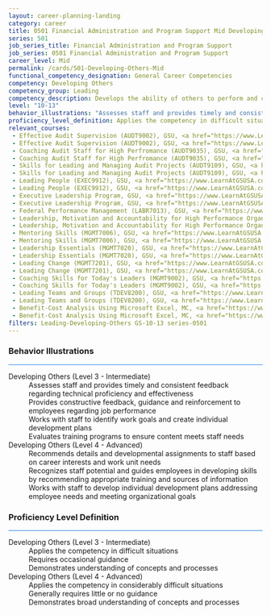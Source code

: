 ```yaml
---
layout: career-planning-landing
category: career
title: 0501 Financial Administration and Program Support Mid Developing Others
series: 501
job_series_title: Financial Administration and Program Support
job_series: 0501 Financial Administration and Program Support
career_level: Mid
permalink: /cards/501-Developing-Others-Mid
functional_competency_designation: General Career Competencies
competency: Developing Others
competency_group: Leading
competency_description: Develops the ability of others to perform and contribute to the organization by providing ongoing feedback and by providing opportunities to learn through formal and informal methods.
level: "10-13"
behavior_illustrations: "Assesses staff and provides timely and consistent feedback regarding technical proficiency and effectiveness ? Provides constructive feedback, guidance and reinforcement to employees regarding job performance ? Works with staff to identify work goals and create individual development plans ? Evaluates training programs to ensure content meets staff needs ? Recommends details and developmental assignments to staff based on career interests and work unit needs ? Recognizes staff potential and guides employees in developing skills by recommending appropriate training and sources of information ? Works with staff to develop individual development plans addressing employee needs and meeting organizational goals"
proficiency_level_definition: Applies the competency in difficult situations ? Requires occasional guidance ? Demonstrates understanding of concepts and processes ? Applies the competency in considerably difficult situations ? Generally requires little or no guidance ? Demonstrates broad understanding of concepts and processes
relevant_courses: 
 - Effective Audit Supervision (AUDT9002), GSU, <a href="https://www.LearnAtGSUSA.com/AUDT9002">https://www.LearnAtGSUSA.com/AUDT9002</a>
 - Effective Audit Supervision (AUDT9002), GSU, <a href="https://www.LearnAtGSUSA.com/AUDT9006">https://www.LearnAtGSUSA.com/AUDT9006</a>
 - Coaching Audit Staff for High Perfromance (AUDT9035), GSU, <a href="https://www.LearnAtGSUSA.com/AUDT9035">https://www.LearnAtGSUSA.com/AUDT9035</a>
 - Coaching Audit Staff for High Perfromance (AUDT9035), GSU, <a href="https://www.LearnAtGSUSA.com/AUDT9039">https://www.LearnAtGSUSA.com/AUDT9039</a>
 - Skills for Leading and Managing Audit Projects (AUDT9109), GSU, <a href="https://www.LearnAtGSUSA.com/AUDT9109">https://www.LearnAtGSUSA.com/AUDT9109</a>
 - Skills for Leading and Managing Audit Projects (AUDT9109), GSU, <a href="https://www.LearnAtGSUSA.com/AUDT9113">https://www.LearnAtGSUSA.com/AUDT9113</a>
 - Leading People (EXEC9912), GSU, <a href="https://www.LearnAtGSUSA.com/EXEC9912">https://www.LearnAtGSUSA.com/EXEC9912</a>
 - Leading People (EXEC9912), GSU, <a href="https://www.LearnAtGSUSA.com/EXEC9916">https://www.LearnAtGSUSA.com/EXEC9916</a>
 - Executive Leadership Program, GSU, <a href="https://www.LearnAtGSUSA.com/ExecutiveLeadershipProgram">https://www.LearnAtGSUSA.com/ExecutiveLeadershipProgram</a>
 - Executive Leadership Program, GSU, <a href="https://www.LearnAtGSUSA.com/ExecutiveLeadershipProgram">https://www.LearnAtGSUSA.com/ExecutiveLeadershipProgram</a>
 - Federal Performance Management (LABR7013), GSU, <a href="https://www.LearnAtGSUSA.com/LABR7013">https://www.LearnAtGSUSA.com/LABR7013</a>
 - Leadership, Motivation and Accountability for High Performance Organizations (LEAD9020), GSU, <a href="https://www.LearnAtGSUSA.com/LEAD9024">https://www.LearnAtGSUSA.com/LEAD9024</a>
 - Leadership, Motivation and Accountability for High Performance Organizations (LEAD9020), GSU, <a href="https://www.LearnAtGSUSA.com/LEAD9028">https://www.LearnAtGSUSA.com/LEAD9028</a>
 - Mentoring Skills (MGMT7006), GSU, <a href="https://www.LearnAtGSUSA.com/MGMT7006">https://www.LearnAtGSUSA.com/MGMT7006</a>
 - Mentoring Skills (MGMT7006), GSU, <a href="https://www.LearnAtGSUSA.com/MGMT7010">https://www.LearnAtGSUSA.com/MGMT7010</a>
 - Leadership Essentials (MGMT7020), GSU, <a href="https://www.LearnAtGSUSA.com/MGMT7024">https://www.LearnAtGSUSA.com/MGMT7024</a>
 - Leadership Essentials (MGMT7020), GSU, <a href="https://www.LearnAtGSUSA.com/MGMT7028">https://www.LearnAtGSUSA.com/MGMT7028</a>
 - Leading Change (MGMT7201), GSU, <a href="https://www.LearnAtGSUSA.com/MGMT7201">https://www.LearnAtGSUSA.com/MGMT7201</a>
 - Leading Change (MGMT7201), GSU, <a href="https://www.LearnAtGSUSA.com/MGMT7205">https://www.LearnAtGSUSA.com/MGMT7205</a>
 - Coaching Skills for Today's Leaders (MGMT9002), GSU, <a href="https://www.LearnAtGSUSA.com/MGMT9006">https://www.LearnAtGSUSA.com/MGMT9006</a>
 - Coaching Skills for Today's Leaders (MGMT9002), GSU, <a href="https://www.LearnAtGSUSA.com/MGMT9010">https://www.LearnAtGSUSA.com/MGMT9010</a>
 - Leading Teams and Groups (TDEV8200), GSU, <a href="https://www.LearnAtGSUSA.com/TDEV8204">https://www.LearnAtGSUSA.com/TDEV8204</a>
 - Leading Teams and Groups (TDEV8200), GSU, <a href="https://www.LearnAtGSUSA.com/TDEV8208">https://www.LearnAtGSUSA.com/TDEV8208</a>
 - Benefit-Cost Analysis Using Microsoft Excel, MC, <a href="https://www.managementconcepts.com/course/id/5405?utm_source=CFOportal&utm_medium=listing&utm_campaign=CFOTTEP&utm_id=23FM">https://www.managementconcepts.com/course/id/5405?utm_source=CFOportal&utm_medium=listing&utm_campaign=CFOTTEP&utm_id=23FM</a>
 - Benefit-Cost Analysis Using Microsoft Excel, MC, <a href="https://www.managementconcepts.com/course/id/5405?utm_source=CFOportal&utm_medium=listing&utm_campaign=CFOTTEP&utm_id=23FM">https://www.managementconcepts.com/course/id/5405?utm_source=CFOportal&utm_medium=listing&utm_campaign=CFOTTEP&utm_id=23FM</a>
filters: Leading-Developing-Others GS-10-13 series-0501
---
```


<div class="desktop:grid-col-6 margin-y-3">
  <div class="border-top-2 bg-white padding-3 shadow-5 height-full members-hover border-1px button-border border-top-blue radius-lg card-text-color">
    <h3>Behavior Illustrations</h3>
    <hr style="background-color: #2680EB !important;"/>
    <dl class="text-base card-content-color"><dt>Developing Others (Level 3 - Intermediate)</dt><dd>Assesses staff and provides timely and consistent feedback regarding technical proficiency and effectiveness </dd><dd> Provides constructive feedback, guidance and reinforcement to employees regarding job performance </dd><dd> Works with staff to identify work goals and create individual development plans </dd><dd> Evaluates training programs to ensure content meets staff needs</dd><dt>Developing Others (Level 4 - Advanced)</dt><dd>Recommends details and developmental assignments to staff based on career interests and work unit needs </dd><dd> Recognizes staff potential and guides employees in developing skills by recommending appropriate training and sources of information </dd><dd> Works with staff to develop individual development plans addressing employee needs and meeting organizational goals</dd></dl>
  </div>
</div>
<div class="desktop:grid-col-6 margin-y-3">
  <div class="border-top-2 bg-white padding-3 shadow-5 height-full members-hover border-1px button-border border-top-blue radius-lg card-text-color">
    <h3>Proficiency Level Definition</h3>
     <hr style="background-color: #1b75e0 !important;"/>
    <dl class="text-base card-content-color"><dt>Developing Others (Level 3 - Intermediate)</dt><dd>Applies the competency in difficult situations </dd><dd> Requires occasional guidance </dd><dd> Demonstrates understanding of concepts and processes</dd><dt>Developing Others (Level 4 - Advanced)</dt><dd>Applies the competency in considerably difficult situations </dd><dd> Generally requires little or no guidance </dd><dd> Demonstrates broad understanding of concepts and processes</dd></dl>
  </div>
</div>